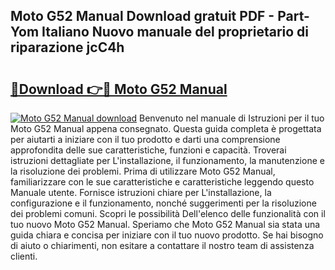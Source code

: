 ## Moto G52 Manual Download gratuit PDF - Part-Yom Italiano Nuovo manuale del proprietario di riparazione jcC4h

# <h2><a href="http://df9rax.blite.top/?on=Moto+G52+Manual">🔗Download 👉🔴 Moto G52 Manual</a></h2>

[![Moto G52 Manual download](https://i.imgur.com/lujVjoI.png)](http://df9rax.blite.top/?on=Moto+G52+Manual)
Benvenuto nel manuale di Istruzioni per il tuo Moto G52 Manual appena consegnato. Questa guida completa è progettata per aiutarti a iniziare con il tuo prodotto e darti una comprensione approfondita delle sue caratteristiche, funzioni e capacità. Troverai istruzioni dettagliate per L'installazione, il funzionamento, la manutenzione e la risoluzione dei problemi. Prima di utilizzare Moto G52 Manual, familiarizzare con le sue caratteristiche e caratteristiche leggendo questo Manuale utente. Fornisce istruzioni chiare per L'installazione, la configurazione e il funzionamento, nonché suggerimenti per la risoluzione dei problemi comuni. Scopri le possibilità Dell'elenco delle funzionalità con il tuo nuovo Moto G52 Manual. Speriamo che Moto G52 Manual sia stata una guida chiara e concisa per iniziare con il tuo nuovo prodotto. Se hai bisogno di aiuto o chiarimenti, non esitare a contattare il nostro team di assistenza clienti.
